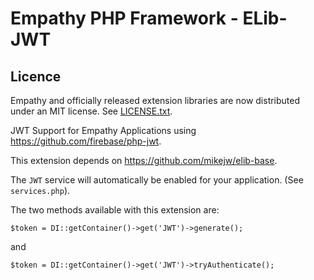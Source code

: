 

Empathy PHP Framework - ELib-JWT
===


Licence
---
Empathy and officially released extension libraries are now distributed under an
MIT license.  See [LICENSE.txt](./LICENSE.txt).


JWT Support for Empathy Applications using https://github.com/firebase/php-jwt.

This extension depends on https://github.com/mikejw/elib-base.

The `JWT` service will automatically be enabled for your application. 
(See `services.php`).


The two methods available with this extension are:

    $token = DI::getContainer()->get('JWT')->generate();

and

    $token = DI::getContainer()->get('JWT')->tryAuthenticate();

